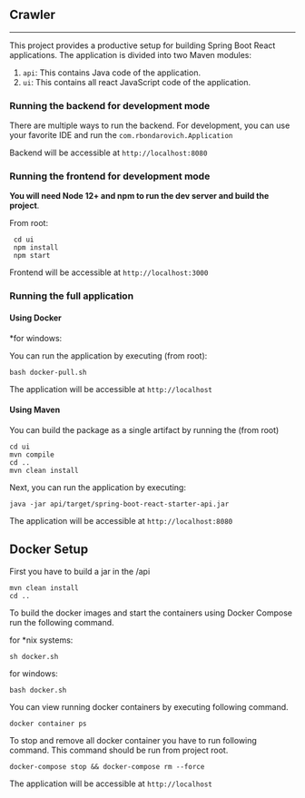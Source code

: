 ## Crawler

-----





This project provides a productive setup for building Spring Boot React applications. The application is divided into two Maven modules:

1. `api`: This contains Java code of the application.
2. `ui`: This contains all react JavaScript code of the application.



### Running the backend for development mode

There are multiple ways to run the backend. For development, you can use your favorite IDE and run the
`com.rbondarovich.Application`

Backend will be accessible at `http://localhost:8080`

### Running the frontend for development mode

**You will need Node 12+ and npm to run the dev server and build the project**.

From root:
```
 cd ui
 npm install
 npm start
```
Frontend will be accessible at `http://localhost:3000`

### Running the full application

#### Using Docker
*for windows:

You can run the application by executing (from root):
```
bash docker-pull.sh
```
The application will be accessible at `http://localhost`

#### Using Maven
You can build the package as a single artifact by running the (from root)
```
cd ui
mvn compile
cd ..
mvn clean install
```
Next, you can run the application by executing:

```
java -jar api/target/spring-boot-react-starter-api.jar
```

The application will be accessible at `http://localhost:8080`

## Docker Setup

First you have to build a jar in the /api

```
mvn clean install
cd ..
```

To build the docker images and start the containers using Docker Compose run the following command. 


for *nix systems:

```
sh docker.sh
```
for windows:

```
bash docker.sh
```

You can view running docker containers by executing following command.

```
docker container ps
``` 

To stop and remove all docker container you have to run following command. 
This command should be run from project root.

```
docker-compose stop && docker-compose rm --force
``` 

The application will be accessible at `http://localhost`
